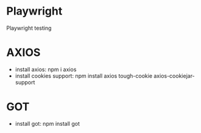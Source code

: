 # Playwright
Playwright testing
# AXIOS
- install axios: npm i axios
- install cookies support: npm install axios tough-cookie axios-cookiejar-support

# GOT
- install got: npm install got